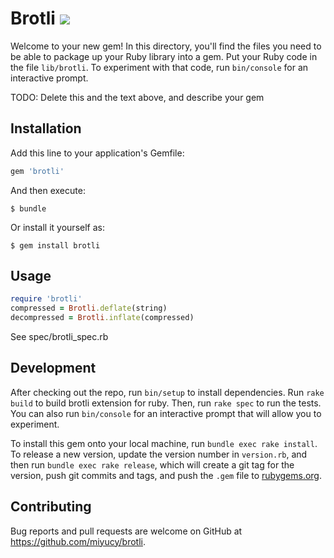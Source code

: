 # Brotli ![](https://travis-ci.org/miyucy/brotli.svg)

Welcome to your new gem! In this directory, you'll find the files you need to be able to package up your Ruby library into a gem. Put your Ruby code in the file `lib/brotli`. To experiment with that code, run `bin/console` for an interactive prompt.

TODO: Delete this and the text above, and describe your gem

## Installation

Add this line to your application's Gemfile:

```ruby
gem 'brotli'
```

And then execute:

    $ bundle

Or install it yourself as:

    $ gem install brotli

## Usage

```ruby
require 'brotli'
compressed = Brotli.deflate(string)
decompressed = Brotli.inflate(compressed)
```

See spec/brotli_spec.rb

## Development

After checking out the repo, run `bin/setup` to install dependencies. Run `rake build` to build brotli extension for ruby. Then, run `rake spec` to run the tests. You can also run `bin/console` for an interactive prompt that will allow you to experiment.

To install this gem onto your local machine, run `bundle exec rake install`. To release a new version, update the version number in `version.rb`, and then run `bundle exec rake release`, which will create a git tag for the version, push git commits and tags, and push the `.gem` file to [rubygems.org](https://rubygems.org).

## Contributing

Bug reports and pull requests are welcome on GitHub at https://github.com/miyucy/brotli.
